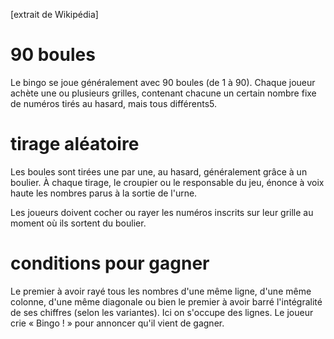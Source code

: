 [extrait de Wikipédia]

# 90 boules
Le bingo se joue généralement avec 90 boules (de 1 à 90). Chaque joueur achète une ou plusieurs grilles, 
contenant chacune un certain nombre fixe de numéros tirés au hasard, mais tous différents5.

# tirage aléatoire
Les boules sont tirées une par une, au hasard, généralement grâce à un boulier. À chaque tirage,
le croupier ou le responsable du jeu, énonce à voix haute les nombres parus à la sortie de l'urne.

Les joueurs doivent cocher ou rayer les numéros inscrits sur leur grille au moment où ils sortent du boulier.

# conditions pour gagner
Le premier à avoir rayé tous les nombres d'une même ligne, d'une même colonne, d'une même diagonale ou 
bien le premier à avoir barré l'intégralité de ses chiffres (selon les variantes).
Ici on s'occupe des lignes.
Le joueur crie « Bingo ! » pour annoncer qu'il vient de gagner.